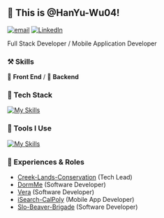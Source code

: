 ## 👋 This is @HanYu-Wu04!

[![email](https://img.shields.io/badge/-hanyuwu@gmail.com-black?labelColor=black&logo=gmail&logoColor=white&style=flat-square)](mailto:hanyuwu04.com)
[![LinkedIn](https://img.shields.io/badge/-HanYu--Wu04-black?labelColor=black&logo=linkedin&logoColor=white&style=flat-square)](https://linkedin.com/in/HanYu-Wu04)

Full Stack Developer / Mobile Application Developer

### ⚒ Skills
🥪 **Front End** / 🥗 **Backend**

### 🍉 Tech Stack
[![My Skills](https://skillicons.dev/icons?i=c,python,nodejs,react,next,express,tailwindcss,bootstrap,html,css,js,ts,pytorch,tensorflow)](https://skillicons.dev)

### 🔨 Tools I Use
[![My Skills](https://skillicons.dev/icons?i=mysql,sqlite,git,npm,yarn,babel,anaconda,github,figma,aws,azure,cloudflare,vercel)](https://skillicons.dev)

### 🙌 Experiences & Roles

- [Creek-Lands-Conservation](https://github.com/HanYu-Wu04/Creek-Lands-Conservation) (Tech Lead)
- [DormMe](https://github.com/dormme/app) (Software Developer)
- [Vera](https://github.com/CS-Social-Good-CalPoly/Vera) (Software Developer)
- [iSearch-CalPoly](https://github.com/iSearch-CalPoly/mobile-frontend) (Mobile App Developer)
- [Slo-Beaver-Brigade](https://github.com/hack4impact-calpoly/slo-beaver-brigade) (Software Developer)
